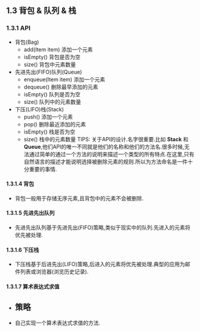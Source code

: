 ## 1.3 背包 & 队列 & 栈
### 1.3.1 API
- 背包(Bag)
    - add(Item item)        添加一个元素
    - isEmpty()             背包是否为空
    - size()                背包中元素数量
- 先进先出(FIFO)队列(Queue)
    - enqueue(Item item)    添加一个元素
    - dequeue()             删除最早添加的元素
    - isEmpty()             队列是否为空
    - size()                队列中的元素数量
- 下压(LIFO)栈(Stack)
    - push()                添加一个元素
    - pop()                 删除最近添加的元素
    - isEmpty()             栈是否为空
    - size()                栈中的元素数量
TIPS: 关于API的设计.名字很重要.比如 **Stack** 和 **Queue**,他们API的唯一不同就是他们的名称和他们的方法名.很多时候,无法通过简单的通过一个方法的说明来描述一个类型的所有特点.在这里,只有自然语言的描述才能说明选择被删除元素的规则.所以为方法命名是一件十分重要的事情.

#### 1.3.1.4 背包
- 背包一般用于存储无序元素,且背包中的元素不会被删除.

#### 1.3.1.5 先进先出队列
- 先进先出队列基于先进先出(FIFO)策略,类似于现实中的队列.先进入的元素将优先被处理.

#### 1.3.1.6 下压栈
- 下压栈基于后进先出(LIFO)策略,后进入的元素将优先被处理.典型的应用为邮件列表或浏览器(浏览历史记录).

#### 1.3.1.7 算术表达式求值
- 策略
	-
- 自己实现一个算术表达式求值的方法.